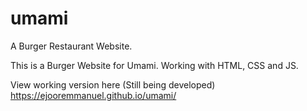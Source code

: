# umami
A Burger Restaurant Website.

This is a Burger Website for Umami. 
Working with HTML, CSS and JS.

View working version here (Still being developed)
https://ejooremmanuel.github.io/umami/
